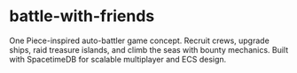 # battle-with-friends
One Piece-inspired auto-battler game concept. Recruit crews, upgrade ships, raid treasure islands, and climb the seas with bounty mechanics. Built with SpacetimeDB for scalable multiplayer and ECS design.
